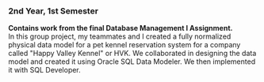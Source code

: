 ### 2nd Year, 1st Semester
**Contains work from the final Database Management I Assignment.**<br>
In this group project, my teammates and I created a fully normalized physical data model for a pet kennel reservation system for a company called "Happy Valley Kennel" or HVK. We collaborated in designing the data model and created it using Oracle SQL Data Modeler. We then implemented it with SQL Developer.
